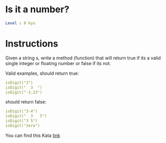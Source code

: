 # Is it a number?

```yaml
Level : 8 kyu
```

# Instructions

Given a string s, write a method (function) that will return true if its a valid single integer or floating number or false if its not.

Valid examples, should return true:

```yaml
isDigit("3")
isDigit("  3  ")
isDigit("-3.23")
```

should return false:

```yaml
isDigit("3-4")
isDigit("  3   5")
isDigit("3 5")
isDigit("zero")
```


You can find this Kata [link](https://www.codewars.com/kata/57126304cdbf63c6770012bd/train/java)